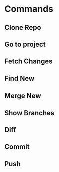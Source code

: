 Commands
==========

Clone Repo
----------

Go to project
-------------

Fetch Changes
------------

Find New
----------------------

Merge New
--------------

Show Branches
--------------

Diff
----

Commit
-------

Push
-----

